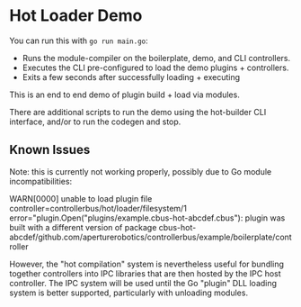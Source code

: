 # Hot Loader Demo

You can run this with `go run main.go`:

 - Runs the module-compiler on the boilerplate, demo, and CLI controllers.
 - Executes the CLI pre-configured to load the demo plugins + controllers.
 - Exits a few seconds after successfully loading + executing
 
This is an end to end demo of plugin build + load via modules.

There are additional scripts to run the demo using the hot-builder CLI
interface, and/or to run the codegen and stop.

## Known Issues

Note: this is currently not working properly, possibly due to Go module
incompatibilities: 

WARN[0000] unable to load plugin file 
controller=controllerbus/hot/loader/filesystem/1 
error="plugin.Open(\"plugins/example.cbus-hot-abcdef.cbus\"): 
plugin was built with a different version of package cbus-hot-abcdef/github.com/aperturerobotics/controllerbus/example/boilerplate/controller

However, the "hot compilation" system is nevertheless useful for bundling
together controllers into IPC libraries that are then hosted by the IPC host
controller. The IPC system will be used until the Go "plugin" DLL loading system
is better supported, particularly with unloading modules.
